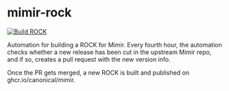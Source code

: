 # mimir-rock

[![Build ROCK](https://github.com/canonical/mimir-rock/actions/workflows/build-rock.yaml/badge.svg)](https://github.com/canonical/mimir-rock/actions/workflows/build-rock.yaml)


Automation for building a ROCK for Mimir. Every fourth hour, the automation checks whether 
a new release has been cut in the upstream Mimir repo, and if so, creates a pull request with 
the new version info.

Once the PR gets merged, a new ROCK is built and published on ghcr.io/canonical/mimir.
